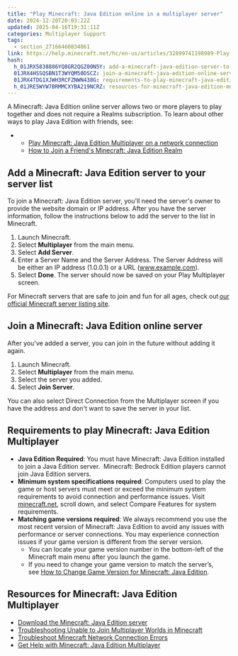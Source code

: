 ```yaml
---
title: "Play Minecraft: Java Edition online in a multiplayer server"
date: 2024-12-20T20:03:22Z
updated: 2025-04-16T19:31:11Z
categories: Multiplayer Support
tags:
  - section_27166460834061
link: https://help.minecraft.net/hc/en-us/articles/32899741198989-Play-Minecraft-Java-Edition-online-in-a-multiplayer-server
hash:
  h_01JRX5838886YQ8GR2QGZ00N5Y: add-a-minecraft-java-edition-server-to-your-server-list
  01JRX4HSSQSBN1T3WYQM50DSCZ: join-a-minecraft-java-edition-online-server
  01JRX4TDG1XJWH3RCFZNWN438G: requirements-to-play-minecraft-java-edition-multiplayer
  h_01JRE5WYW7BRMMCXYBA219NCRZ: resources-for-minecraft-java-edition-multiplayer
---
```


A Minecraft: Java Edition online server allows two or more players to play together and does not require a Realms subscription. To learn about other ways to play Java Edition with friends, see:

- - [Play Minecraft: Java Edition Multiplayer on a network connection](./How-to-Play-Minecraft-Java-Edition-Multiplayer.md)
  - [How to Join a Friend's Minecraft: Java Edition Realm](../Create-or-Join-Realms/How-to-Join-a-Friend-s-Minecraft-Java-Edition-Realm.md)

## Add a Minecraft: Java Edition server to your server list

To join a Minecraft: Java Edition server, you'll need the server's owner to provide the website domain or IP address. After you have the server information, follow the instructions below to add the server to the list in Minecraft.

1.  Launch Minecraft.
2.  Select **Multiplayer** from the main menu.
3.  Select **Add Server**.
4.  Enter a Server Name and the Server Address. The Server Address will be either an IP address (1.0.0.1) or a URL (www.example.com).
5.  Select **Done**. The server should now be saved on your Play Multiplayer screen.

For Minecraft servers that are safe to join and fun for all ages, check out [our official Minecraft server listing site](https://findmcserver.com/).

## Join a Minecraft: Java Edition online server

After you've added a server, you can join in the future without adding it again.

1.  Launch Minecraft.
2.  Select **Multiplayer** from the main menu.
3.  Select the server you added.
4.  Select **Join Server**.

You can also select Direct Connection from the Multiplayer screen if you have the address and don't want to save the server in your list.

## Requirements to play Minecraft: Java Edition Multiplayer

- **Java Edition Required**: You must have Minecraft: Java Edition installed to join a Java Edition server.  Minecraft: Bedrock Edition players cannot join Java Edition servers.
- **Minimum system specifications required**: Computers used to play the game or host servers must meet or exceed the minimum system requirements to avoid connection and performance issues. Visit [minecraft.net](https://www.minecraft.net/en-us/store/minecraft-deluxe-collection-pc), scroll down, and select Compare Features for system requirements.
- **Matching game versions required**: We always recommend you use the most recent version of Minecraft: Java Edition to avoid any issues with performance or server connections. You may experience connection issues if your game version is different from the server version.
  - You can locate your game version number in the bottom-left of the Minecraft main menu after you launch the game.
  - If you need to change your game version to match the server’s, see [How to Change Game Version for Minecraft: Java Edition](../Minecraft-Launcher-Support/How-to-Change-Game-Version-for-Minecraft-Java-Edition.md).

## Resources for Minecraft: Java Edition Multiplayer

- [Download the Minecraft: Java Edition server](https://www.minecraft.net/en-us/download/server)
- [Troubleshooting Unable to Join Multiplayer Worlds in Minecraft](../Troubleshoot-Minecraft-Realms/Troubleshooting-Unable-to-Join-Multiplayer-Worlds-in-Minecraft.md)
- [Troubleshoot Minecraft Network Connection Errors](../Performance-Troubleshooting/Troubleshoot-Minecraft-Network-Connection-Errors.md)
- [Get Help with Minecraft: Java Edition Multiplayer](./Get-Help-with-Minecraft-Java-Edition-Multiplayer.md)
